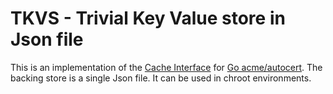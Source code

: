 # TKVS - Trivial Key Value store in Json file

This is an implementation of the [Cache Interface](https://pkg.go.dev/golang.org/x/crypto/acme/autocert#Cache) for [Go acme/autocert](https://pkg.go.dev/golang.org/x/crypto/acme/autocert). The backing store is a single Json file. It can be used in chroot environments.

